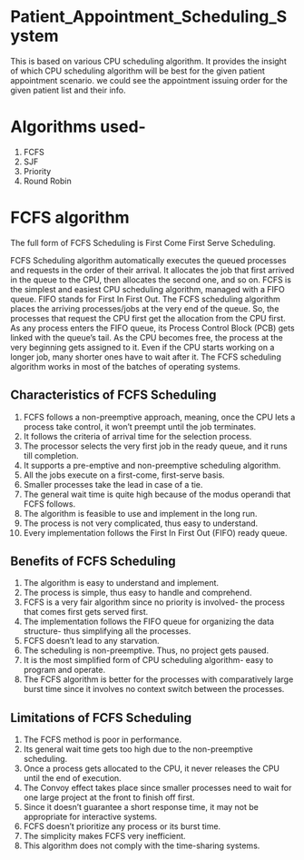 # Patient_Appointment_Scheduling_System
This is based on various CPU scheduling algorithm. It provides the insight of which CPU scheduling algorithm will be best for the given
patient appointment scenario. we could see the appointment issuing order for the given patient list and their info.

# Algorithms used-
1. FCFS
1. SJF
1. Priority
1. Round Robin


# FCFS algorithm
The full form of FCFS Scheduling is First Come First Serve Scheduling.

FCFS Scheduling algorithm automatically executes the queued processes and requests in the order of their arrival. It allocates the job that first arrived in the queue to the CPU, then allocates the second one, and so on. FCFS is the simplest and easiest CPU scheduling algorithm, managed with a FIFO queue. FIFO stands for First In First Out. The FCFS scheduling algorithm places the arriving processes/jobs at the very end of the queue. So, the processes that request the CPU first get the allocation from the CPU first. As any process enters the FIFO queue, its Process Control Block (PCB) gets linked with the queue’s tail. As the CPU becomes free, the process at the very beginning gets assigned to it. Even if the CPU starts working on a longer job, many shorter ones have to wait after it. The FCFS scheduling algorithm works in most of the batches of operating systems.

## Characteristics of FCFS Scheduling
1. FCFS follows a non-preemptive approach, meaning, once the CPU lets a process take control, it won’t preempt until the job terminates.
1. It follows the criteria of arrival time for the selection process.
1. The processor selects the very first job in the ready queue, and it runs till completion.
1. It supports a pre-emptive and non-preemptive scheduling algorithm.
1. All the jobs execute on a first-come, first-serve basis.
1. Smaller processes take the lead in case of a tie.
1. The general wait time is quite high because of the modus operandi that FCFS follows.
1. The algorithm is feasible to use and implement in the long run.
1. The process is not very complicated, thus easy to understand.
1. Every implementation follows the First In First Out (FIFO) ready queue.

## Benefits of FCFS Scheduling
1. The algorithm is easy to understand and implement.
1. The process is simple, thus easy to handle and comprehend.
1. FCFS is a very fair algorithm since no priority is involved- the process that comes first gets served first.
1. The implementation follows the FIFO queue for organizing the data structure- thus simplifying all the processes.
1. FCFS doesn’t lead to any starvation.
1. The scheduling is non-preemptive. Thus, no project gets paused.
1. It is the most simplified form of CPU scheduling algorithm- easy to program and operate.
1. The FCFS algorithm is better for the processes with comparatively large burst time since it involves no context switch between the processes.

## Limitations of FCFS Scheduling
1. The FCFS method is poor in performance.
1. Its general wait time gets too high due to the non-preemptive scheduling.
1. Once a process gets allocated to the CPU, it never releases the CPU until the end of execution.
1. The Convoy effect takes place since smaller processes need to wait for one large project at the front to finish off first.
1. Since it doesn’t guarantee a short response time, it may not be appropriate for interactive systems.
1. FCFS doesn’t prioritize any process or its burst time.
1. The simplicity makes FCFS very inefficient.
1. This algorithm does not comply with the time-sharing systems.
